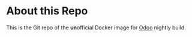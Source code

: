 About this Repo
======

This is the Git repo of the **un**official Docker image for [Odoo](https://hub.docker.com/r/pmusers/odoo) nightly build.
